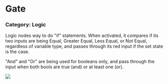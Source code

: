 # Gate

### Category: Logic

Logic nodes way to do "if" statements. When activated, it compares if its two inputs are being Equal, Greater Equal, Less Equal, or Not Equal, regardless of variable type, and passes through its red input if the set state is the case.

"And" and "Or" are being used for booleans only, and pass through the input when both bools are true \(and\) or at least one \(or\).

![](/assets/Gate.JPG)



